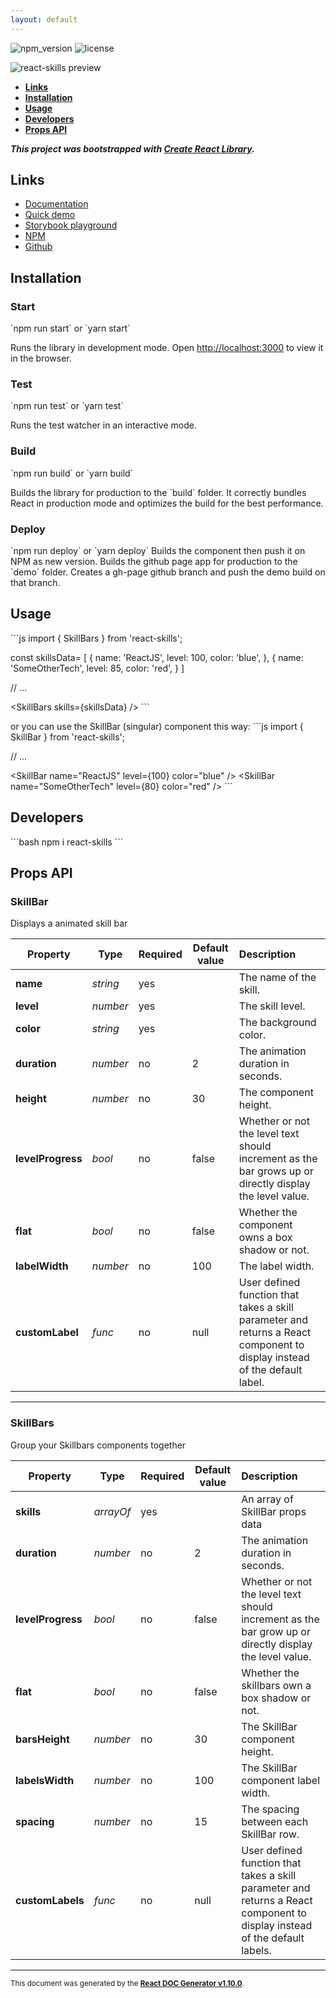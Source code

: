 ```yaml
---
layout: default
---
```



![npm_version](https://img.shields.io/npm/v/react-skills)
![license](https://img.shields.io/npm/l/react-skills)



![react-skills preview](https://repository-images.githubusercontent.com/260488185/fa955200-8c9f-11ea-91d8-d8307c6c288c)

- **[Links](#links)**
- **[Installation](#install)**
- **[Usage](#usage)**
- **[Developers](#dev)**
- **[Props API](#propsapi)**

***This project was bootstrapped with [Create React Library](https://github.com/dimimikadze/create-react-library).***

<a name="links"></a>
## Links

- [Documentation](https://kevincastejon.github.io/react-skills/documentation)
- [Quick demo](https://kevincastejon.github.io/react-skills/)
- [Storybook playground](https://kevincastejon.github.io/react-skills/storybook)
- [NPM](https://www.npmjs.com/package/react-skills)
- [Github](https://github.com/kevincastejon/react-skills)

<a name="install"></a>
## Installation

### Start
&#x60;npm run start&#x60; or &#x60;yarn start&#x60;

Runs the library in development mode. Open [http://localhost:3000](http://localhost:3000) to view it in the browser.

### Test
&#x60;npm run test&#x60; or &#x60;yarn test&#x60;

Runs the test watcher in an interactive mode.

### Build
&#x60;npm run build&#x60; or &#x60;yarn build&#x60;

Builds the library for production to the &#x60;build&#x60; folder.
It correctly bundles React in production mode and optimizes the build for the best performance.

### Deploy
&#x60;npm run deploy&#x60; or &#x60;yarn deploy&#x60;
Builds the component then push it on NPM as new version.
Builds the github page app for production to the &#x60;demo&#x60; folder.
Creates a gh-page github branch and push the demo build on that branch.


<a name="usage"></a>
## Usage

&#x60;&#x60;&#x60;js
import { SkillBars } from &#x27;react-skills&#x27;;

const skillsData&#x3D; [
  {
    name: &#x27;ReactJS&#x27;,
    level: 100,
    color: &#x27;blue&#x27;,
  },
  {
    name: &#x27;SomeOtherTech&#x27;,
    level: 85,
    color: &#x27;red&#x27;,
  }
]

// ...

&lt;SkillBars skills&#x3D;{skillsData} /&gt;
&#x60;&#x60;&#x60;

or you can use the SkillBar (singular) component this way:
&#x60;&#x60;&#x60;js
import { SkillBar } from &#x27;react-skills&#x27;;

// ...

&lt;SkillBar name&#x3D;&quot;ReactJS&quot; level&#x3D;{100} color&#x3D;&quot;blue&quot; /&gt;
&lt;SkillBar name&#x3D;&quot;SomeOtherTech&quot; level&#x3D;{80} color&#x3D;&quot;red&quot; /&gt;
&#x60;&#x60;&#x60;


<a name="dev"></a>
## Developers

&#x60;&#x60;&#x60;bash
npm i react-skills
&#x60;&#x60;&#x60;


<a name="propsapi"></a>
## Props API


### SkillBar

Displays a animated skill bar   




| Property | Type | Required | Default value | Description |
|-----|-----|-----|-----|:-----|
|**name**|*string*|yes||The name of the skill.|
|**level**|*number*|yes||The skill level.|
|**color**|*string*|yes||The background color.|
|**duration**|*number*|no|2|The animation duration in seconds.|
|**height**|*number*|no|30|The component height.|
|**levelProgress**|*bool*|no|false|Whether or not the level text should increment as the bar grows up or directly display the level value.|
|**flat**|*bool*|no|false|Whether the component owns a box shadow or not.|
|**labelWidth**|*number*|no|100|The label width.|
|**customLabel**|*func*|no|null|User defined function that takes a skill parameter and returns a React component to display instead of the default label.|

-----

### SkillBars

Group your Skillbars components together   




| Property | Type | Required | Default value | Description |
|-----|-----|-----|-----|:-----|
|**skills**|*arrayOf*|yes||An array of SkillBar props data|
|**duration**|*number*|no|2|The animation duration in seconds.|
|**levelProgress**|*bool*|no|false|Whether or not the level text should increment as the bar grow up or directly display the level value.|
|**flat**|*bool*|no|false|Whether the skillbars own a box shadow or not.|
|**barsHeight**|*number*|no|30|The SkillBar component height.|
|**labelsWidth**|*number*|no|100|The SkillBar component label width.|
|**spacing**|*number*|no|15|The spacing between each SkillBar row.|
|**customLabels**|*func*|no|null|User defined function that takes a skill parameter and returns a React component to display instead of the default labels.|

-----

<sub>This document was generated by the <a href="https://github.com/kevincastejon/react-doc-generator" target="_blank">**React DOC Generator v1.10.0**</a>.</sub>
